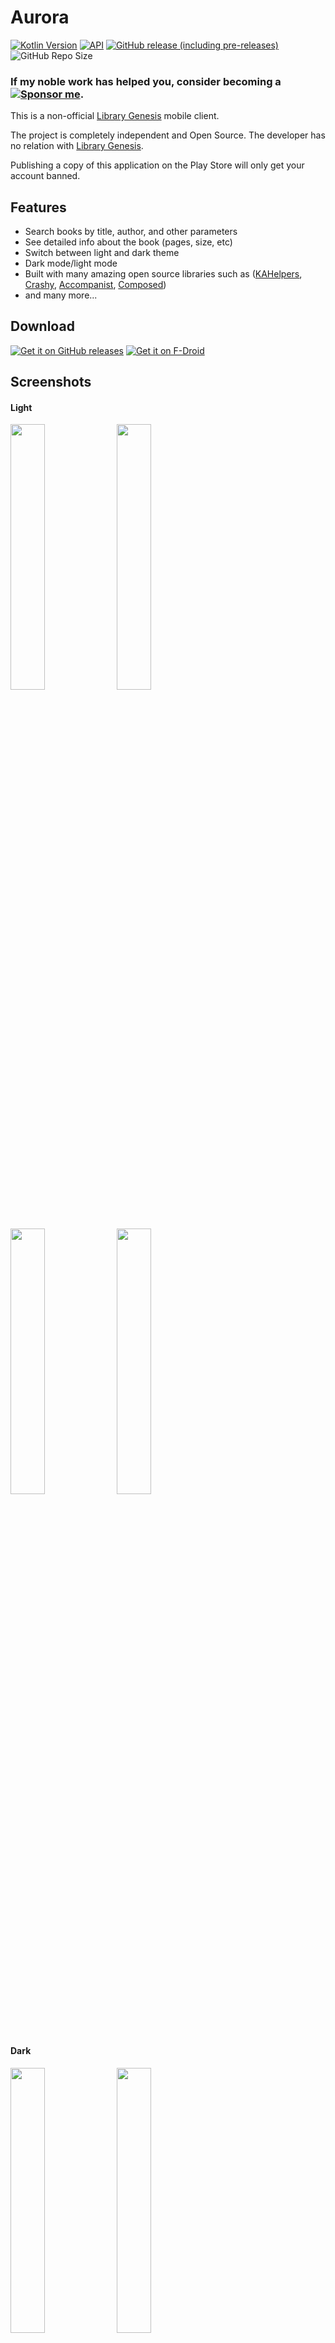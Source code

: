 # Aurora

[![Kotlin Version](https://img.shields.io/badge/kotlin-1.5.21-blue.svg)](https://kotlinlang.org)
[![API](https://img.shields.io/badge/API-21%2B-brightgreen.svg?style=flat)](https://android-arsenal.com/api?level=24)
[![GitHub release (including pre-releases)](https://img.shields.io/github/v/release/FunkyMuse/Aurora?include_prereleases)](https://github.com/FunkyMuse/Aurora/releases/latest)
![GitHub Repo Size](https://img.shields.io/github/repo-size/FunkyMuse/Aurora)

### If my noble work has helped you, consider becoming a [![Sponsor me](https://img.shields.io/badge/sponsor-30363D?style=for-the-badge&logo=GitHub-Sponsors&logoColor=#EA4AAA)](https://github.com/sponsors/FunkyMuse/).

This is a non-official [Library Genesis](https://libgen.rs/) mobile client.

The project is completely independent and Open Source. 
The developer has no relation with [Library Genesis](https://libgen.rs/).

Publishing a copy of this application on the Play Store will only get your account banned.

## Features
- Search books by title, author, and other parameters
- See detailed info about the book (pages, size, etc)
- Switch between light and dark theme
- Dark mode/light mode
- Built with many amazing open source libraries such as ([KAHelpers](https://github.com/FunkyMuse/KAHelpers), [Crashy](https://github.com/FunkyMuse/Crashy), [Accompanist](https://github.com/google/accompanist), [Composed](https://github.com/FunkyMuse/Composed))
- and many more...

## Download
[![Get it on GitHub releases](https://i.ibb.co/q0mdc4Z/get-it-on-github.png)](https://github.com/FunkyMuse/Aurora/releases/latest)
[![Get it on F-Droid](https://fdroid.gitlab.io/artwork/badge/get-it-on.png)](https://f-droid.org/en/packages/com.funkymuse.aurora/)

## Screenshots

#### Light
<img src="https://raw.githubusercontent.com/FunkyMuse/Aurora/master/fastlane/metadata/android/en-US/images/phoneScreenshots/screen_5.png" width="33%"> </img><img src="https://raw.githubusercontent.com/FunkyMuse/Aurora/master/fastlane/metadata/android/en-US/images/phoneScreenshots/screen_6.png" width="33%"> </img><img src="https://raw.githubusercontent.com/FunkyMuse/Aurora/master/fastlane/metadata/android/en-US/images/phoneScreenshots/screen_7.png" width="33%"></img> <img src="https://raw.githubusercontent.com/FunkyMuse/Aurora/master/fastlane/metadata/android/en-US/images/phoneScreenshots/screen_8.png" width="33%"></img> 

#### Dark
<img src="https://raw.githubusercontent.com/FunkyMuse/Aurora/master/fastlane/metadata/android/en-US/images/phoneScreenshots/screen_1.png" width="33%"></img> <img src="https://raw.githubusercontent.com/FunkyMuse/Aurora/master/fastlane/metadata/android/en-US/images/phoneScreenshots/screen_2.png" width="33%"></img> <img src="https://raw.githubusercontent.com/FunkyMuse/Aurora/master/fastlane/metadata/android/en-US/images/phoneScreenshots/screen_3.png" width="33%"></img> <img src="https://raw.githubusercontent.com/FunkyMuse/Aurora/master/fastlane/metadata/android/en-US/images/phoneScreenshots/screen_4.png" width="33%"></img>


## Built With 🛠

Some of the popular libraries and MVVM clean architecture used with Room database as a source

* [Kotlin](https://kotlinlang.org/) - First class and official programming language for Android development.

* [Coroutines](https://kotlinlang.org/docs/reference/coroutines-overview.html) - Threads on steroids for Kotlin
* [Flow](https://kotlin.github.io/kotlinx.coroutines/kotlinx-coroutines-core/kotlinx.coroutines.flow/-flow/) - A cold asynchronous data stream that sequentially emits values and completes normally or with an exception.
* [StateFlow](https://kotlin.github.io/kotlinx.coroutines/kotlinx-coroutines-core/kotlinx.coroutines.flow/-state-flow/) - A live data replacement

* [Compose UI for Android](https://developer.android.com/jetpack/compose)
* [Android JetPack](https://developer.android.com/jetpack) - Collection of libraries that help you design robust, testable, and maintainable apps.
  * [Paging3](https://developer.android.com/topic/libraries/architecture/paging) - Load and display small chunks of data at a time.
  * [ViewModel](https://developer.android.com/topic/libraries/architecture/viewmodel) - Stores UI-related data that isn't destroyed on UI changes.
  * [Navigation Components](https://developer.android.com/jetpack/compose/navigation) - [Navigate between composables](https://funkymuse.dev/posts/compose_hilt_mm/)
  * [SavedStateHandle](https://developer.android.com/reference/androidx/lifecycle/SavedStateHandle) - A handle to saved state passed down to `ViewModel`. 
  * [Room](https://developer.android.google.cn/jetpack/androidx/releases/room) - Persistence library provides an abstraction layer over SQLite to allow for more robust database access while harnessing the full power of SQLite.
* [Dependency Injection](https://developer.android.com/training/dependency-injection) -
  * [Hilt-Dagger](https://dagger.dev/hilt/) - Standard library to incorporate Dagger dependency injection into an Android application.
  * [Hilt-ViewModel](https://developer.android.com/training/dependency-injection/hilt-jetpack) - DI for injecting `ViewModel`.

* Architecture
    * Clean Architecture
    * Multi module
    * MVVM


* Tests
  * TBA

## Find this repository useful? ❤️

Support it by joining [stargazers](https://github.com/FunkyMuse/Aurora/stargazers) for this repository. 🌠

And [follow me](https://github.com/FunkyMuse) or check my [blog](https://funkymuse.dev/) for my next creations! ⭐

## Contributions
To add a language that the app wasn't translated into, please open an issue!

Feature requests and translations are always welcome!

## License
[GNU General Public License v3.0](https://github.com/FunkyMuse/Aurora/blob/master/LICENSE)



